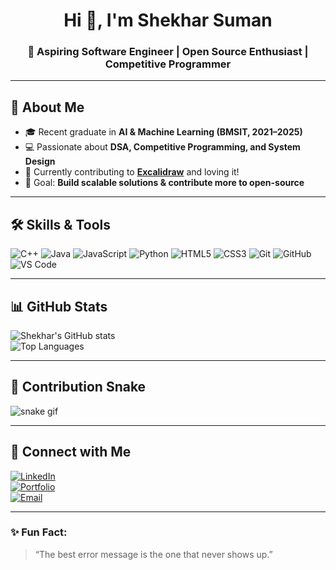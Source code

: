 <!-- Banner / Introduction -->
<h1 align="center">Hi 👋, I'm Shekhar Suman</h1>
<h3 align="center">🚀 Aspiring Software Engineer | Open Source Enthusiast | Competitive Programmer</h3>

---

## 🌟 About Me
- 🎓 Recent graduate in **AI & Machine Learning (BMSIT, 2021–2025)**  
- 💻 Passionate about **DSA, Competitive Programming, and System Design**  
- 🌱 Currently contributing to **[Excalidraw](https://github.com/excalidraw/excalidraw)** and loving it!  
- 🎯 Goal: **Build scalable solutions & contribute more to open-source**  

---

## 🛠️ Skills & Tools

![C++](https://img.shields.io/badge/C++-00599C?style=for-the-badge&logo=cplusplus&logoColor=white)
![Java](https://img.shields.io/badge/Java-ED8B00?style=for-the-badge&logo=java&logoColor=white)
![JavaScript](https://img.shields.io/badge/JavaScript-323330?style=for-the-badge&logo=javascript&logoColor=F7DF1E)
![Python](https://img.shields.io/badge/Python-3776AB?style=for-the-badge&logo=python&logoColor=white)
![HTML5](https://img.shields.io/badge/HTML5-E34F26?style=for-the-badge&logo=html5&logoColor=white)
![CSS3](https://img.shields.io/badge/CSS3-1572B6?style=for-the-badge&logo=css3&logoColor=white)
![Git](https://img.shields.io/badge/Git-F05032?style=for-the-badge&logo=git&logoColor=white)
![GitHub](https://img.shields.io/badge/GitHub-181717?style=for-the-badge&logo=github&logoColor=white)
![VS Code](https://img.shields.io/badge/VS%20Code-0078d7?style=for-the-badge&logo=visual-studio-code&logoColor=white)

---

## 📊 GitHub Stats

![Shekhar's GitHub stats](https://github-readme-stats.vercel.app/api?username=ShekharSuman&show_icons=true&theme=radical)  
![Top Languages](https://github-readme-stats.vercel.app/api/top-langs/?username=ShekharSuman&layout=compact&theme=radical)

---

## 🐍 Contribution Snake

![snake gif](https://github.com/ShekharSuman/ShekharSuman/blob/output/github-contribution-grid-snake.svg)

---

## 🔗 Connect with Me

[![LinkedIn](https://img.shields.io/badge/LinkedIn-0A66C2?style=for-the-badge&logo=linkedin&logoColor=white)](https://linkedin.com/in/shekhar-suman-497894226)  
[![Portfolio](https://img.shields.io/badge/Portfolio-000000?style=for-the-badge&logo=About.me&logoColor=white)](#)  
[![Email](https://img.shields.io/badge/Email-D14836?style=for-the-badge&logo=gmail&logoColor=white)](mailto:your.email@example.com)

---

### ✨ Fun Fact:
> “The best error message is the one that never shows up.”  

